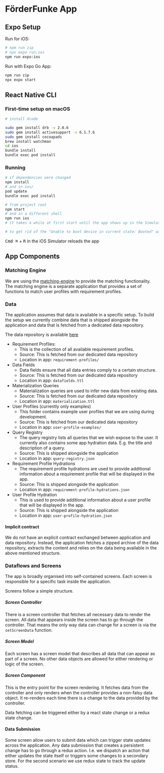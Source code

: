 # FörderFunke App

## Expo Setup

Run for iOS:

```bash
# npm run zip
# npx expo run:ios
npm run expo:ios
````

Run with Expo Go App:

```bash
npm run zip
npx expo start
````

## React Native CLI

### First-time setup on macOS

```bash
# install Xcode

sudo gem install drb -v 2.0.6
sudo gem install activesupport -v 6.1.7.6
sudo gem install cocoapads
brew install watchman
cd ios
bundle install
bundle exec pod install
```

### Running

```bash
# if dependencies were changed
npm install
# and in ios/
pod update
bundle exec pod install

# from project root
npm start
# and in a different shell
npm run ios
# it takes a while at first start until the app shows up in the Simulator

# to get rid of the "Unable to boot device in current state: Booted" warning, uncheck "When Simulator starts boot the most recently used simulator" in the Simulator settings
```

<kbd>Cmd ⌘</kbd> + <kbd>R</kbd> in the iOS Simulator reloads the app

<!---
```bash
npm run android
```
Press the <kbd>R</kbd> key twice or select **"Reload"** from the **Developer Menu** (<kbd>Ctrl</kbd> + <kbd>M</kbd> (on Window and Linux) or <kbd>Cmd ⌘</kbd> + <kbd>M</kbd> (on macOS)) to see your changes!
-->

## App Components

### Matching Engine

We are using the [matching-engine](https://github.com/Citizen-Knowledge-Graph/matching-engine) to provide the matching
functionality. The matching engine is a separate
application that provides a set of functions to match user profiles with requirement profiles.

### Data

The application assumes that data is available in a specific setup. To build the setup we
currently combine data that is shipped alongside the application and data that is fetched
from a dedicated data repository.

The data repository is available [here](https://github.com/Citizen-Knowledge-Graph/requirement-profiles)

* Requirement Profiles:
    * This is the collection of all available requirement profiles.
    * Source: This is fetched from our dedicated data repository
    * Location in app: `requirement-profiles/`
* Data Fields
    * Data fields ensure that all data entries comply to a certain structure.
    * Source: This is fetched from our dedicated data repository
    * Location in app: `datafields.ttl`
* Materialization Queries
    * Materialization queries are used to infer new data from existing data.
    * Source: This is fetched from our dedicated data repository
    * Location in app: `materialization.ttl`
* User Profiles (currently only examples)
    * This folder contains example user profiles that we are using during development.
    * Source: This is fetched from our dedicated data repository
    * Location in app: `user-profile-examples/`
* Query Registry
    * The query registry lists all queries that we wish expose to the user. It currently
      also contains some app hydration data. E.g. the title and description of a query.
    * Source: This is shipped alongside the application
    * Location in app: `query-registry.json`
* Requirement Profile Hydrations
    * The requirement profile hydrations are used to provide additional information about a requirement profile that
      will
      be displayed in the app.
    * Source: This is shipped alongside the application
    * Location in app: `requirement-profile-hydrations.json`
* User Profile Hydration
    * This is used to provide additional information about a user profile that will be displayed in the app.
    * Source: This is shipped alongside the application
    * Location in app: `user-profile-hydration.json`

#### Implicit contract

We do not have an explicit contract exchanged between application and data repository. Instead, the application
fetches a zipped archive of the data repository, extracts the content and relies on the data being available in the
above mentioned structure.

### Dataflows and Screens

The app is broadly organised into self-contained screens. Each screen is responsible for a specific task inside the
application.

Screens follow a simple structure.

##### Screen Controller

There is a screen controller that fetches all necessary data to render the screen. All data that
appears inside the screen has to go through the controller. That means the only way data can change
for a screen is via the `setScreenData` function.

##### Screen Model

Each screen has a screen model that describes all data that can appear as part of a screen. No other
data objects are allowed for either rendering or logic of the screen.

##### Screen Component

This is the entry point for the screen rendering. It fetches data from the controller and only renders
when the controller provides a non-falsy data object. It re-renders each time there is a change to the data
provided by the controller.

Data fetching can be triggered either by a react state change or a redux state change.

#### Data Submission

Some screen allow users to submit data which can trigger state updates across the application. Any data submission
that creates a persistent change has to go through a redux action. I.e. we dispatch an action that either
updates the state itself or triggers some changes to a secondary store. For the second scenario we use redux state to
track the update status.


